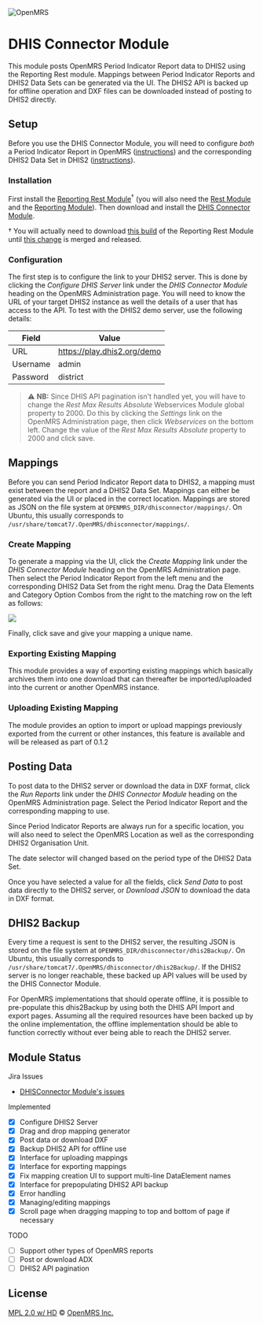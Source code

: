 <img src="https://s3-eu-west-1.amazonaws.com/jembi/images/OMRSsig1.jpg" alt="OpenMRS"/>

# DHIS Connector Module

This module posts OpenMRS Period Indicator Report data to DHIS2 using the Reporting Rest module. Mappings between Period
Indicator Reports and DHIS2 Data Sets can be generated via the UI. The DHIS2 API is backed up for offline operation and
DXF files can be downloaded instead of posting to DHIS2 directly.

## Setup

Before you use the DHIS Connector Module, you will need to configure *both* a Period Indicator Report in OpenMRS ([instructions](https://wiki.openmrs.org/pages/viewpage.action?pageId=19300405#BuildingReports(StepByStepGuide)-PeriodIndicatorReportStep-By-Step)) and the corresponding DHIS2 Data Set in DHIS2 ([instructions](http://dhis2.github.io/dhis2-docs/master/en/implementer/html/ch12.html)).

### Installation

First install the [Reporting Rest Module](https://modules.openmrs.org/#/show/121/reportingrest)<sup>†</sup> (you will also need the [Rest Module](https://modules.openmrs.org/#/show/153/webservices-rest) and the [Reporting Module](https://modules.openmrs.org/#/show/119/reporting)). Then download and install the [DHIS Connector Module](https://github.com/jembi/openmrs-module-dhisconnector/releases).

† You will actually need to download [this build](https://github.com/psbrandt/openmrs-module-reportingrest/releases/download/1.5.1/reportingrest-1.5.1.omod) of the Reporting Rest Module until [this change](https://github.com/psbrandt/openmrs-module-reportingrest/commit/270a44b45b88bf1ba60d60e90938475d1265f12e) is merged and released.

### Configuration

The first step is to configure the link to your DHIS2 server. This is done by clicking the *Configure DHIS Server* link under the *DHIS Connector Module* heading on the OpenMRS Administration page. You will need to know the URL of your target DHIS2 instance as well the details of a user that has access to the API. To test with the DHIS2 demo server, use the following details:

| Field | Value |
| ----- | ----- |
|URL | https://play.dhis2.org/demo|
|Username | admin|
|Password | district|

> :warning: **NB:** Since DHIS API pagination isn't handled yet, you will have to change the *Rest Max Results Absolute* Webservices Module global property to 2000. Do this by clicking the *Settings* link on the OpenMRS Administration page, then click *Webservices* on the bottom left. Change the value of the *Rest Max Results Absolute* property to 2000 and click save.

## Mappings

Before you can send Period Indicator Report data to DHIS2, a mapping must exist between the report and a DHIS2 Data Set. Mappings can either be generated via the UI or placed in the correct location. Mappings are stored as JSON on the file system at `OPENMRS_DIR/dhisconnector/mappings/`. On Ubuntu, this usually corresponds to `/usr/share/tomcat7/.OpenMRS/dhisconnector/mappings/`.


### Create Mapping

To generate a mapping via the UI, click the *Create Mapping* link under the *DHIS Connector Module* heading on the OpenMRS Administration page. Then select the Period Indicator Report from the left menu and the corresponding DHIS2 Data Set from the right menu. Drag the Data Elements and Category Option Combos from the right to the matching row on the left as follows:

![](https://cloud.githubusercontent.com/assets/668093/12115457/35c47c4c-b3bb-11e5-8004-58f76fbdf0c1.gif)

Finally, click save and give your mapping a unique name.

### Exporting Existing Mapping

This module provides a way of exporting existing mappings which basically archives them into one download that can thereafter be imported/uploaded into the current or another OpenMRS instance.

### Uploading Existing Mapping

The module provides an option to import or upload mappings previously exported from the current or other instances, this feature is available and will be released as part of 0.1.2

## Posting Data

To post data to the DHIS2 server or download the data in DXF format, click the *Run Reports* link under the *DHIS Connector Module* heading on the OpenMRS Administration page. Select the Period Indicator Report and the corresponding mapping to use.

Since Period Indicator Reports are always run for a specific location, you will also need to select the OpenMRS Location as well as the corresponding DHIS2 Organisation Unit.

The date selector will changed based on the period type of the DHIS2 Data Set.

Once you have selected a value for all the fields, click *Send Data* to post data directly to the DHIS2 server, or *Download JSON* to download the data in DXF format.

## DHIS2 Backup

Every time a request is sent to the DHIS2 server, the resulting JSON is stored on the file system at `OPENMRS_DIR/dhisconnector/dhis2Backup/`. On Ubuntu, this usually corresponds to `/usr/share/tomcat7/.OpenMRS/dhisconnector/dhis2Backup/`. If the DHIS2 server is no longer reachable, these backed up API values will be used by the DHIS Connector Module.

For OpenMRS implementations that should operate offline, it is possible to pre-populate this dhis2Backup by using both the DHIS API Import and export pages. Assuming all the required resources have been backed up by the online implementation, the offline implementation should be able to function correctly without ever being able to reach the DHIS2 server.

## Module Status

Jira Issues
  - [DHISConnector Module's issues](https://jembiprojects.jira.com/issues/?filter=13312)

Implemented
  - [x] Configure DHIS2 Server
  - [x] Drag and drop mapping generator
  - [x] Post data or download DXF
  - [x] Backup DHIS2 API for offline use
  - [x] Interface for uploading mappings
  - [x] Interface for exporting mappings
  - [x] Fix mapping creation UI to support multi-line DataElement names
  - [x] Interface for prepopulating DHIS2 API backup  
  - [x] Error handling
  - [x] Managing/editing mappings
  - [X] Scroll page when dragging mapping to top and bottom of page if necessary

TODO
  - [ ] Support other types of OpenMRS reports
  - [ ] Post or download ADX
  - [ ] DHIS2 API pagination

## License

[MPL 2.0 w/ HD](http://openmrs.org/license/) © [OpenMRS Inc.](http://www.openmrs.org/)
